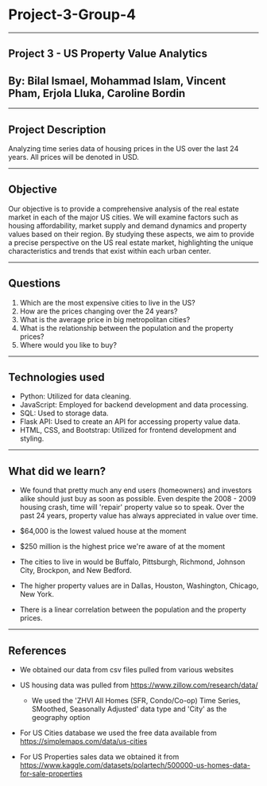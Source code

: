 # Project-3-Group-4

-------------------------------------------------------------------------------
Project 3 - US Property Value Analytics
-------------------------------------------------------------------------------

By: Bilal Ismael, Mohammad Islam, Vincent Pham, Erjola Lluka, Caroline Bordin
-------------------------------------------------------------------------------

--------------------
Project Description
--------------------

Analyzing time series data of housing prices in the US over the last 24 years. All prices will be denoted in USD.


--------------------
Objective
--------------------

Our objective is to provide a comprehensive analysis of the real estate market in each of the major US cities. We will examine factors such as housing affordability, market supply and demand dynamics and property values based on their region. By studying these aspects, we aim to provide a precise perspective on the US real estate market, highlighting the unique characteristics and trends that exist within each urban center.


-----------------
Questions
-----------------
1. Which are the most expensive cities to live in the US?
2. How are the prices changing over the 24 years?
3. What is the average price in big metropolitan cities?
4. What is the relationship between the population and the property prices?
5. Where would you like to buy?

-------------------
Technologies used
-------------------

- Python: Utilized for data cleaning.
- JavaScript: Employed for backend development and data processing.
- SQL: Used to storage data.
- Flask API: Used to create an API for accessing property value data.
- HTML, CSS, and Bootstrap: Utilized for frontend development and styling.

-------------------
What did we learn?
-------------------

- We found that pretty much any end users (homeowners) and investors alike should just buy as soon as possible. Even despite the 2008 - 2009 housing crash, time will 'repair' property value so to speak. Over the past 24 years, property value has always appreciated in value over time.

- $64,000 is the lowest valued house at the moment

- $250 million is the highest price we're aware of at the moment
  
- The cities to live in would be Buffalo, Pittsburgh,  Richmond, Johnson City, Brockpon, and New Bedford.
- The higher property values are in Dallas, Houston, Washington, Chicago, New York.
- There is a linear correlation between the population and the property prices. 

----------
References
----------

- We obtained our data from csv files pulled from various websites

- US housing data was pulled from https://www.zillow.com/research/data/
    - We used the 'ZHVI All Homes (SFR, Condo/Co-op) Time Series, SMoothed, Seasonally Adjusted' data type and 'City' as the geography option

- For US Cities database we used the free data available from https://simplemaps.com/data/us-cities

- For US Properties sales data we obtained it from https://www.kaggle.com/datasets/polartech/500000-us-homes-data-for-sale-properties
